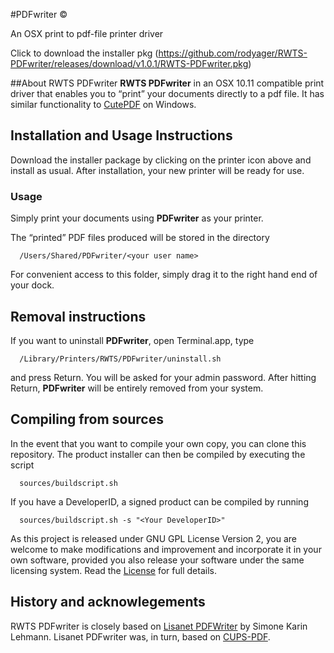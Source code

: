 #PDFwriter
&copy;

An OSX print to pdf-file printer driver

Click to download the installer pkg (https://github.com/rodyager/RWTS-PDFwriter/releases/download/v1.0.1/RWTS-PDFwriter.pkg)


##About RWTS PDFwriter
**RWTS PDFwriter** in an OSX 10.11 compatible print driver that enables you to “print” your documents directly to a pdf file. It has similar functionality to [CutePDF](http://www.cutepdf.com) on Windows.

## Installation and Usage Instructions
Download the installer package by clicking on the printer icon above and install as usual. After installation, your new printer will be ready for use.

### Usage

Simply print your documents using **PDFwriter** as your printer. 

The “printed” PDF files produced will be stored in the directory 

`   /Users/Shared/PDFwriter/<your user name>   `

For convenient access to this folder, simply drag it to the right hand end of your dock.

## Removal instructions
If you want to uninstall **PDFwriter**, open Terminal.app, type 

`   /Library/Printers/RWTS/PDFwriter/uninstall.sh   `

and press Return. You will be asked for your admin password. After hitting Return, **PDFwriter** will be entirely removed from your system. 

## Compiling from sources
In the event that you want to compile your own copy, you can clone this repository.  The product installer can then be compiled by executing the script

`   sources/buildscript.sh   `

If you have a DeveloperID, a signed product can be compiled by running 

`   sources/buildscript.sh -s "<Your DeveloperID>"   `

As this project is released under GNU GPL License Version 2, you are welcome to make modifications and improvement and incorporate it in your own software, provided you also release your software under the same licensing system. Read the [License](https://raw.githubusercontent.com/rodyager/RWTS-PDFwriter/master/License) for full details.

## History and acknowlegements
RWTS PDFwriter is closely based on [Lisanet PDFWriter](http://sourceforge.net/projects/pdfwriterformac) by Simone Karin Lehmann. Lisanet PDFwriter was, in turn, based on [CUPS-PDF](http://www.cups-pdf.de).

